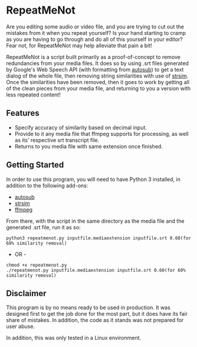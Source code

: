 # RepeatMeNot
Are you editing some audio or video file, and you are trying to cut out the mistakes from it when you repeat yourself? Is your hand starting to cramp as you are having to go through and do all of this yourself in your editor? Fear not, for RepeatMeNot may help alleviate that pain a bit!

RepeatMeNot is a script built primarily as a proof-of-concept to remove redundancies from your media files. It does so by using .srt files generated by Google's Web Speech API (with formatting from [autosub](https://github.com/agermanidis/autosub)) to get a text dialog of the whole file, then removing string similarities with use of [strsim](https://github.com/luozhouyang/python-string-similarity). Once the similarities have been removed, then it goes to work by getting all of the clean pieces from your media file, and returning to you a version with less repeated content!

## Features
- Specify accuracy of similarity based on decimal input.
- Provide to it any media file that ffmpeg supports for processing, as well as its' respective srt transcript file.
- Returns to you media file with same extension once finished.

## Getting Started
In order to use this program, you will need to have Python 3 installed, in addition to the following add-ons:
- [autosub](https://github.com/agermanidis/autosub)
- [strsim](https://github.com/luozhouyang/python-string-similarity)
- [ffmpeg](https://ffmpeg.org/)

From there, with the script in the same directory as the media file and the generated .srt file, run it as so:
```
python3 repeatmenot.py inputfile.mediaextension inputfile.srt 0.60(for 60% similarity removal)
```
- OR -
```
chmod +x repeatmenot.py
./repeatmenot.py inputfile.mediaextension inputfile.srt 0.60(for 60% similarity removal)
```

## Disclaimer
This program is by no means ready to be used in production. It was designed first to get the job done for the most part, but it does have its fair share of mistakes. In addition, the code as it stands was not prepared for user abuse.

In addition, this was only tested in a Linux environment.